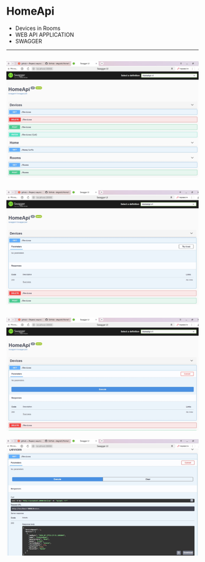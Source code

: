 # HomeApi
 - Devices in Rooms
 - WEB API APPLICATION
 - SWAGGER
 ---
 ![SWAGGER INFO](swagger_1.jpg)
  ---
 ![SWAGGER INFO](swagger_2.jpg)
  ---
 ![SWAGGER INFO](swagger_3.jpg)
  ---
 ![SWAGGER INFO](swagger_4.jpg)
 
 
